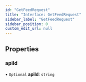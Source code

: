 ```yaml
---
id: "GetFeedRequest"
title: "Interface: GetFeedRequest"
sidebar_label: "GetFeedRequest"
sidebar_position: 0
custom_edit_url: null
---
```


## Properties

### apiId

• `Optional` **apiId**: `string`
